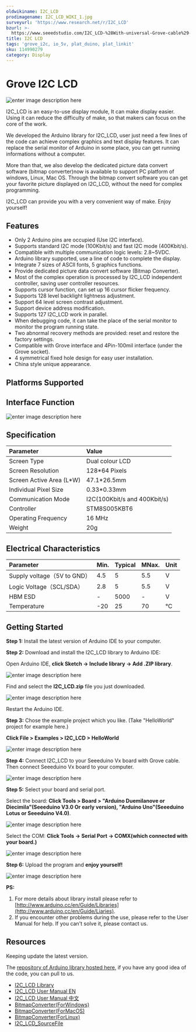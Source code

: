 ```yaml
---
oldwikiname: I2C_LCD
prodimagename: I2C_LCD_WIKI_1.jpg
surveyurl: 'https://www.research.net/r/I2C_LCD'
bzurl: >-
  https://www.seeedstudio.com/I2C_LCD-%28With-universal-Grove-cable%29-p-2601.html
title: I2C LCD
tags: 'grove_i2c, io_5v, plat_duino, plat_linkit'
sku: 114990279
category: Display
---
```


# Grove I2C LCD

![enter image description here](https://raw.githubusercontent.com/SparkingStudio/I2C_LCD/master/images/I2C_LCD_WIKI_1.jpg)

I2C\_LCD is an easy-to-use display module, It can make display easier. Using it can reduce the difficulty of make, so that makers can focus on the core of the work.

We developed the Arduino library for I2C\_LCD, user just need a few lines of the code can achieve complex graphics and text display features. It can replace the serial monitor of Arduino in some place, you can get running informations without a computer.

More than that, we also develop the dedicated picture data convert software \(bitmap converter\)now is available to support PC platform of windows, Linux, Mac OS. Through the bitmap convert software you can get your favorite picture displayed on I2C\_LCD, without the need for complex programming.

I2C\_LCD can provide you with a very convenient way of make. Enjoy yourself!

## Features

* Only 2 Arduino pins are occupied \(Use I2C interface\).
* Supports standard I2C mode \(100Kbit/s\) and fast I2C mode \(400Kbit/s\).
* Compatible with multiple communication logic levels: 2.8~5VDC.
* Arduino library supported, use a line of code to complete the display.
* Integrate 7 sizes of ASCll fonts, 5 graphics functions.
* Provide dedicated picture data convert software \(Bitmap Converter\).
* Most of the complex operation is processed by I2C\_LCD independent controller, saving user controller resources.
* Supports cursor function, can set up 16 cursor flicker frequency.
* Supports 128 level backlight lightness adjustment.
* Support 64 level screen contrast adjustment.
* Support device address modification.
* Supports 127 I2C\_LCD work in parallel.
* When debugging code, it can take the place of the serial monitor to monitor the program running state.
* Two abnormal recovery methods are provided: reset and restore the factory settings.
* Compatible with Grove interface and 4Pin-100mil interface \(under the Grove socket\).
* 4 symmetrical fixed hole design for easy user installation.
* China style unique appearance.

## Platforms Supported

## Interface Function

![enter image description here](https://raw.githubusercontent.com/SparkingStudio/I2C_LCD/master/images/I2C_LCD_Board.jpg)

## Specification

| Parameter | Value |
| :--- | :--- |
| Screen Type | Dual colour LCD |
| Screen Resolution | 128\*64 Pixels |
| Screen Active Area \(L\*W\) | 47.1\*26.5mm |
| Individual Pixel Size | 0.33\*0.33mm |
| Communication Mode | I2C\(100Kbit/s and 400Kbit/s\) |
| Controller | STM8S005KBT6 |
| Operating Frequency | 16 MHz |
| Weight | 20g |

## Electrical Characteristics

| Parameter | Min. | Typical | MNax. | Unit |
| :--- | :--- | :--- | :--- | :--- |
| Supply voltage（5V to GND） | 4.5 | 5 | 5.5 | V |
| Logic Voltage（SCL/SDA） | 2.8 | 5 | 5.5 | V |
| HBM ESD | - | 5000 | - | V |
| Temperature | -20 | 25 | 70 | ℃ |

## Getting Started

**Step 1:** Install the latest version of Arduino IDE to your computer.

**Step 2:** Download and install the I2C\_LCD library to Arduino IDE:

Open Arduino IDE, **click Sketch -&gt; Include library -&gt; Add .ZIP library**.

![enter image description here](https://raw.githubusercontent.com/SparkingStudio/I2C_LCD/master/images/I2C_LCD_InstalLib_1.jpg)

Find and select the **I2C\_LCD.zip** file you just downloaded.

![enter image description here](https://raw.githubusercontent.com/SparkingStudio/I2C_LCD/master/images/I2C_LCD_InstalLib_2.jpg)

Restart the Arduino IDE.

**Step 3:** Chose the example project which you like. \(Take "HelloWorld" project for example here.\)

**Click File &gt; Examples &gt; I2C\_LCD &gt; HelloWorld**

![enter image description here](https://raw.githubusercontent.com/SparkingStudio/I2C_LCD/master/images/I2C_LCD_InstalLib_3.jpg)

**Step 4:** Connect I2C\_LCD to your Seeeduino Vx board with Grove cable. Then connect Seeeduino Vx board to your computer.

![enter image description here](https://raw.githubusercontent.com/SparkingStudio/I2C_LCD/master/images/I2C_LCD_InstalLib_4.jpg)

**Step 5:** Select your board and serial port.

Select the board: **Click Tools &gt; Board &gt; "Arduino Duemilanove or Diecimila"\(Seeeduino V3.0 Or early version\), "Arduino Uno"\(Seeeduino Lotus or Seeeduino V4.0\)**.

![enter image description here](https://raw.githubusercontent.com/SparkingStudio/I2C_LCD/master/images/I2C_LCD_InstalLib_5.jpg)

Select the COM: **Click Tools -&gt; Serial Port -&gt; COMX\(which connected with your board.\)**

![enter image description here](https://raw.githubusercontent.com/SparkingStudio/I2C_LCD/master/images/I2C_LCD_InstalLib_6.jpg)

**Step 6:** Upload the program and **enjoy yourself!**

![enter image description here](https://raw.githubusercontent.com/SparkingStudio/I2C_LCD/master/images/I2C_LCD_InstalLib_7.jpg)

**PS:**

1. For more details about library install please refer to [http://www.arduino.cc/en/Guide/Libraries](http://www.arduino.cc/en/Guide/Liaries).
2. If you encounter other problems during the use, please refer to the User Manual for help. If you can't solve it, please contact us.

## Resources

Keeping update the latest version.

The [repository of Arduino library hosted here](https://github.com/SparkingStudio/I2C_LCD_library), if you have any good idea of the code, you can pull to us.

* [I2C\_LCD Library](https://github.com/SparkingStudio/I2C_LCD/blob/master/resources/I2C_LCD_Library.zip)
* [I2C\_LCD User Manual EN](https://github.com/SparkingStudio/I2C_LCD/blob/master/resources/I2C_LCD-UserManual_EN.zip)
* [I2C\_LCD User Manual 中文](https://github.com/SparkingStudio/I2C_LCD/blob/master/resources/I2C_LCD-UserManual_CN.zip)
* [BitmapConverter\(ForWindows\)](https://github.com/SparkingStudio/I2C_LCD/blob/master/resources/Bitmap%20Converter.rar)
* [BitmapConverter\(ForMacOS\)](https://github.com/SparkingStudio/I2C_LCD/blob/master/resources/Bitmap%20Converter.dmg)
* [BitmapConverter\(ForLinux\)](https://github.com/SparkingStudio/I2C_LCD/blob/master/resources/Bitmap%20Converter.tar.gz)
* [I2C\_LCD\_SourceFile](https://github.com/SparkingStudio/I2C_LCD/blob/master/resources/I2C_LCD12864_SourceFile.zip)

